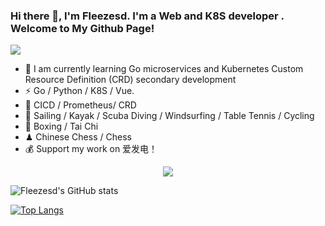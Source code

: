 ### Hi there 👋, I'm Fleezesd. I'm a Web  and K8S  developer . Welcome to My Github Page! <br>

<!-- knock code pictures 敲代码的图片 -->
  <img src="https://cdn.jsdelivr.net/gh/uestc-wxy/uestc-wxy/img/coding.gif" /><br>


- 🍻 I am currently learning Go microservices and Kubernetes Custom Resource Definition (CRD) secondary development
- ⚡ Go / Python / K8S / Vue.
- 🤔 CICD / Prometheus/ CRD
- 🏃 Sailing / Kayak / Scuba Diving / Windsurfing / Table Tennis / Cycling
- 🥋 Boxing / Tai Chi
- ♟ Chinese Chess / Chess 
- 💰 Support my work on 爱发电！


<tr><td>
<div align="center">
  <img  src="https://github-profile-trophy.vercel.app/?username=Fleezesd&theme=gruvbox&row=1&column=7&no-frame=true&no-bg=true" />
</div>
</td></tr>

![Fleezesd's GitHub stats](https://github-readme-stats.vercel.app/api?username=Fleezesd&show_icons=true&theme=radical)

[![Top Langs](https://github-readme-stats.vercel.app/api/top-langs/?username=Fleezesd&)](https://github.com/Fleezesd/github-readme-stats)
